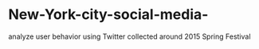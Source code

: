 # New-York-city-social-media-
analyze user behavior using Twitter collected around 2015 Spring Festival 
